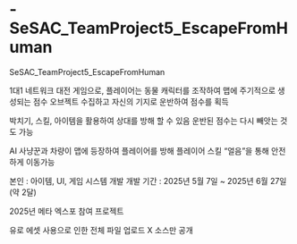 # -SeSAC_TeamProject5_EscapeFromHuman
 SeSAC_TeamProject5_EscapeFromHuman


1대1 네트워크 대전 게임으로, 플레이어는 동물 캐릭터를 조작하여 맵에 주기적으로 생성되는 점수 오브젝트 수집하고 자신의 기지로 운반하여 점수를 획득

박치기, 스킬, 아이템을 활용하여 상대를 방해 할 수 있음
운반된 점수는 다시 빼앗는 것도 가능

AI 사냥꾼과 차량이 맵에 등장하여 플레이어를 방해 
플레이어 스킬 “얼음”을 통해 안전하게 이동가능

본인 : 아이템, UI, 게임 시스템 개발
개발 기간 : 2025년 5월 7일 ~ 2025년 6월 27일 (약 2달)



2025년 메타 엑스포 참여 프로젝트


유로 에셋 사용으로 인한 전체 파일 업로드 X
소스만 공개
